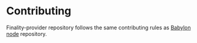 # Contributing

Finality-provider repository follows the same contributing rules as
[Babylon node](https://github.com/babylonlabs-io/babylon/blob/main/CONTRIBUTING.md)
repository.
